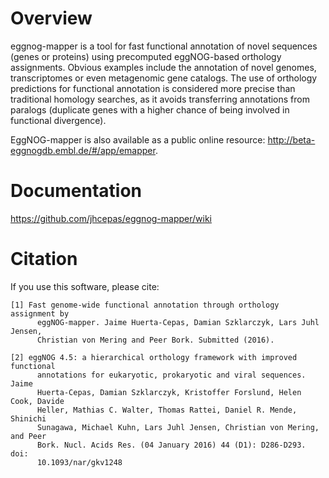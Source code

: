 # Overview

eggnog-mapper is a tool for fast functional annotation of novel sequences (genes or proteins) using precomputed eggNOG-based orthology assignments. Obvious examples include the annotation of novel genomes, transcriptomes or even metagenomic gene catalogs. The use of orthology predictions for functional annotation is considered more precise than traditional homology searches, as it avoids transferring annotations from paralogs (duplicate genes with a higher chance of being involved in functional divergence).

EggNOG-mapper is also available as a public online resource: http://beta-eggnogdb.embl.de/#/app/emapper.

# Documentation
https://github.com/jhcepas/eggnog-mapper/wiki

# Citation

If you use this software, please cite:
```
[1] Fast genome-wide functional annotation through orthology assignment by
      eggNOG-mapper. Jaime Huerta-Cepas, Damian Szklarczyk, Lars Juhl Jensen,
      Christian von Mering and Peer Bork. Submitted (2016).

[2] eggNOG 4.5: a hierarchical orthology framework with improved functional
      annotations for eukaryotic, prokaryotic and viral sequences. Jaime
      Huerta-Cepas, Damian Szklarczyk, Kristoffer Forslund, Helen Cook, Davide
      Heller, Mathias C. Walter, Thomas Rattei, Daniel R. Mende, Shinichi
      Sunagawa, Michael Kuhn, Lars Juhl Jensen, Christian von Mering, and Peer
      Bork. Nucl. Acids Res. (04 January 2016) 44 (D1): D286-D293. doi:
      10.1093/nar/gkv1248
```
